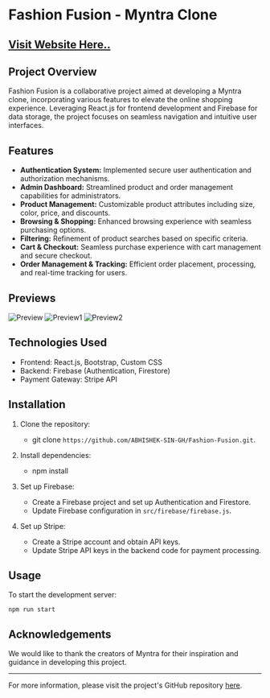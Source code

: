 # Fashion Fusion - Myntra Clone

## [Visit Website Here..](https://fashion-fusion.dreel.co/)

## Project Overview

Fashion Fusion is a collaborative project aimed at developing a Myntra clone, incorporating various features to elevate the online shopping experience. Leveraging React.js for frontend development and Firebase for data storage, the project focuses on seamless navigation and intuitive user interfaces.

## Features

- **Authentication System:** Implemented secure user authentication and authorization mechanisms.
- **Admin Dashboard:** Streamlined product and order management capabilities for administrators.
- **Product Management:** Customizable product attributes including size, color, price, and discounts.
- **Browsing & Shopping:** Enhanced browsing experience with seamless purchasing options.
- **Filtering:** Refinement of product searches based on specific criteria.
- **Cart & Checkout:** Seamless purchase experience with cart management and secure checkout.
- **Order Management & Tracking:** Efficient order placement, processing, and real-time tracking for users.

## Previews

![Preview](Preview.png)
![Preview1](Cart/2.png)
![Preview2](Cart/3.png)

## Technologies Used

- Frontend: React.js, Bootstrap, Custom CSS
- Backend: Firebase (Authentication, Firestore)
- Payment Gateway: Stripe API

## Installation

1. Clone the repository:

    - git clone `https://github.com/ABHISHEK-SIN-GH/Fashion-Fusion.git`.

2. Install dependencies:

    - npm install

3. Set up Firebase:

    - Create a Firebase project and set up Authentication and Firestore.
    - Update Firebase configuration in `src/firebase/firebase.js`.

4. Set up Stripe:

    - Create a Stripe account and obtain API keys.
    - Update Stripe API keys in the backend code for payment processing.

## Usage

To start the development server:

    npm run start

## Acknowledgements

We would like to thank the creators of Myntra for their inspiration and guidance in developing this project.

---

For more information, please visit the project's GitHub repository [here](https://github.com/ABHISHEK-SIN-GH).
